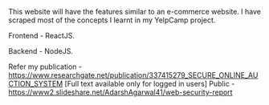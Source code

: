 This website will have the features similar to an e-commerce website.
I have scraped most of the concepts I learnt in my YelpCamp project.

Frontend - ReactJS.

Backend - NodeJS.

Refer my publication - https://www.researchgate.net/publication/337415279_SECURE_ONLINE_AUCTION_SYSTEM [Full text available only for logged in users]
Public - https://www2.slideshare.net/AdarshAgarwal41/web-security-report
